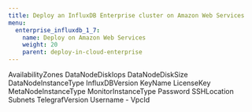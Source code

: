 ```yaml
---
title: Deploy an InfluxDB Enterprise cluster on Amazon Web Services
menu:
  enterprise_influxdb_1_7:
    name: Deploy on Amazon Web Services
    weight: 20
    parent: deploy-in-cloud-enterprise
---
```


AvailabilityZones
DataNodeDiskIops
DataNodeDiskSize
DataNodeInstanceType
InfluxDBVersion
KeyName
LicenseKey
MetaNodeInstanceType
MonitorInstanceType
Password
SSHLocation
Subnets
TelegrafVersion
Username	-
VpcId
